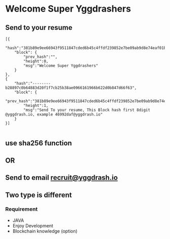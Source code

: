 
# Welcome Super Yggdrashers

##  Send to your resume 

```
[{   
    "hash":"381b89e9ee66943f9511847cded6b45c4ffdf239852e7be09ab9d8e74eaf01be",
    "block": {
        "prev_hash":"",
        "height":0,
        "msg":"Welcome Super Yggdrashers"
    }
},
{
    "hash":"--------b28897c0b64883d20f1f7cb25b38ae0966161966b622d0b847d66f63",
    "block": {
        "prev_hash":"381b89e9ee66943f9511847cded6b45c4ffdf239852e7be09ab9d8e74eaf01be",
        "height":1,
        "msg":"Send To your resume, This Block hash first 8digit @yggdrash.io, example 46992daf@yggdrash.io"
    }
}]


```

## use sha256 function

## OR

## Send to email recruit@yggdrash.io
## Two type is different

### Requirement 
- JAVA
- Enjoy Development
- Blockchain knowledge (option) 